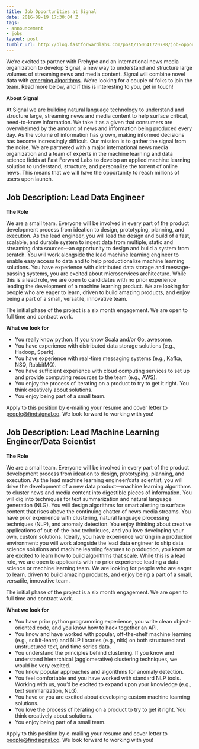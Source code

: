 ```yaml
---
title: Job Opportunities at Signal
date: 2016-09-19 17:30:04 Z
tags:
- announcement
- jobs
layout: post
tumblr_url: http://blog.fastforwardlabs.com/post/150641720788/job-opportunities-at-signal
---
```


<p>We’re excited to partner with Prehype and an international news media organization to develop Signal, a new way to understand and structure large volumes of streaming news and media content. Signal will combine novel data with <a href="http://blog.fastforwardlabs.com/post/142633141243/new-tools-to-summarize-text">emerging algorithms</a>. We&rsquo;re looking for a couple of folks to join the team. Read more below, and if this is interesting to you, get in touch!</p>

<!-- more -->

<p><b>About Signal</b></p><p>At Signal we are building natural language technology to understand and structure large, streaming news and media content to help surface critical, need-to-know information. We take it as a given that consumers are overwhelmed by the amount of news and information being produced every day. As the volume of information has grown, making informed decisions has become increasingly difficult. Our mission is to gather the signal from the noise. We are partnered with a major international news media organization and a team of experts in the machine learning and data science fields at Fast Forward Labs to develop an applied machine learning solution to understand, structure, and personalize the torrent of online news. This means that we will have the opportunity to reach millions of users upon launch.</p><h2>Job Description: Lead Data Engineer</h2><p><b>The Role</b></p><p>We are a small team. Everyone will be involved in every part of the product development process from ideation to design, prototyping, planning, and execution. As the lead engineer, you will lead the design and build of a fast, scalable, and durable system to ingest data from multiple, static and streaming data sources—an opportunity to design and build a system from scratch. You will work alongside the lead machine learning engineer to enable easy access to data and to help productionalize machine learning solutions. You have experience with distributed data storage and message-passing systems, you are excited about microservices architecture. While this is a lead role, we are open to candidates with no prior experience leading the development of a machine learning product. We are looking for people who are eager to learn, driven to build amazing products, and enjoy being a part of a small, versatile, innovative team.</p><p>The initial phase of the project is a six month engagement. We are open to full time and contract work.</p><p><b>What we look for</b></p><ul><li>You really know python. If you know Scala and/or Go, awesome.</li>
  <li>You have experience with distributed data storage solutions (e.g., Hadoop, Spark).</li>
  <li>You have experience with real-time messaging systems (e.g., Kafka, NSQ, RabbitMQ).</li>
  <li>You have sufficient experience with cloud computing services to set up and provide computing resources to the team (e.g., AWS).</li>
  <li>You enjoy the process of iterating on a product to try to get it right. You think creatively about solutions.</li>
  <li>You enjoy being part of a small team.</li>
</ul><p>Apply to this position by e-mailing your resume and cover letter to <a href="mailto:people@findsignal.co">people@findsignal.co</a>. We look forward to working with you!</p><h2>Job Description: Lead Machine Learning Engineer/Data Scientist</h2><p><b>The Role</b></p><p>We are a small team. Everyone will be involved in every part of the product development process from ideation to design, prototyping, planning, and execution. As the lead machine learning engineer/data scientist, you will drive the development of a new data product—machine learning algorithms to cluster news and media content into digestible pieces of information. You will dig into techniques for text summarization and natural language generation (NLG). You will design algorithms for smart alerting to surface content that rises above the continuing chatter of news media streams. You have prior experience with clustering, natural language processing techniques (NLP), and anomaly detection. You enjoy thinking about creative applications of out-of-the-box techniques, and you love developing your own, custom solutions. Ideally, you have experience working in a production environment: you will work alongside the lead data engineer to ship data science solutions and machine learning features to production, you know or are excited to learn how to build algorithms that scale. While this is a lead role, we are open to applicants with no prior experience leading a data science or machine learning team. We are looking for people who are eager to learn, driven to build amazing products, and enjoy being a part of a small, versatile, innovative team.</p><p>The initial phase of the project is a six month engagement. We are open to full time and contract work.</p><p><b>What we look for</b></p><ul><li>You have prior python programming experience, you write clean object-oriented code, and you know how to hack together an API.</li>
  <li>You know and have worked with popular, off-the-shelf machine learning (e.g., scikit-learn) and NLP libraries (e.g., nltk) on both structured and unstructured text, and time series data.</li>
  <li>You understand the principles behind clustering. If you know and understand hierarchical (agglomerative) clustering techniques, we would be very excited.</li>
  <li>You know popular approaches and algorithms for anomaly detection.</li>
  <li>You feel comfortable and you have worked with standard NLP tools. Working with us, you’d be excited to expand upon your knowledge (e.g., text summarization, NLG).</li>
  <li>You have or you are excited about developing custom machine learning solutions.</li>
  <li>You love the process of iterating on a product to try to get it right. You think creatively about solutions.</li>
  <li>You enjoy being part of a small team.</li>
</ul><p>Apply to this position by e-mailing your resume and cover letter to <a href="mailto:people@findsignal.co">people@findsignal.co</a>. We look forward to working with you!</p>
